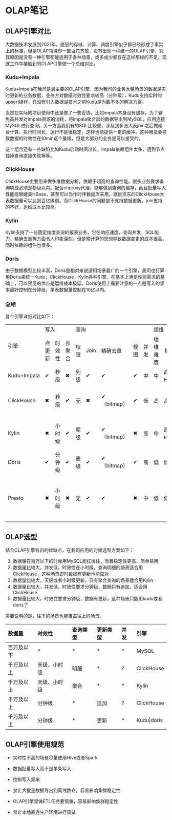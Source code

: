# OLAP笔记

## OLAP引擎对比

大数据技术发展到2021年，底层的存储、计算、调度引擎似乎都已经形成了事实上的标准，但是OLAP领域却一直百花齐放，没有出现一种统一的OLAP引擎，究其原因是没有一种引擎都能适用于各种场景，或多或少都存在这样那样的不足。现就工作中接触到的OLAP引擎做一个总结对比。

### Kudu+Impala

Kudu+Impala在我司是最主要的OLAP引擎，因为我司的业务大量场景的数据是实时更新的业务数据，业务方对数据时效性要求较高（分钟级），Kudu支持实时的upsert操作，在没有引入数据湖技术之前Kudu是为数不多的解决方案。

当然在实际的项目使用中还是做了一些妥协，比如impala本身没有缓存，为了避免高并发对impala资源的消耗，将impala聚合后的数据导出到MySQL，应用连接MySQL进行查询。另一方面我们有的SQL比较重，涉及到多张大表join之后做聚合计算，执行时间长，运行不是很稳定，这样也能提供一定的缓冲。这种用法会导致数据的时效性在10min这个量级，但是大部分的业务是可以接受的。

这个组合还有一些缺陷比如Kudu启动时间过长，Impala依赖组件太多，遇到节点挂掉查询直接失败等等。

### ClickHouse

ClickHouse主要用来做多维数据分析，依赖于超高的查询性能，很多业务要求查询响应必须是秒级以内。配合chproxy代理，能够做到查询的缓存，而且批量写入性能能够媲美HBase，甚至可以当作时序数据库来用。据说京东的ClickHouse大表数据量可以达到百亿级别。而ClickHouse的问题是不支持数据更新，join支持的不好，运维成本比较高。

### Kylin

Kylin支持了一些固定维度查询的报表业务，它在响应速度，查询并发，SQL能力，精确去重等方面令人印象深刻，但是预计算的思想导致数据变更的成本很高，同时依赖的组件也很多。

### Doris

由于数据模型比较丰富，Doris是相对来说适用场景最广的一个引擎，我司也打算用Doris来统一Kudu，ClickHouse，Kylin各种引擎。在基本上满足性能需求的基础上，可以预见的优点是运维成本极低。Doris使用上需要注意的一点是写入的频率最好控制在分钟级，单表数据量控制在10亿以内。

### 总结

各个引擎详细对比如下：

<table> 
  <tr> 
   <td rowspan="2">引擎</td> 
   <td colspan="3">写入</td> 
   <td colspan="5">查询</td> 
   <td colspan="2">运维</td> 
   <td rowspan="2">适用场景</td> 
  </tr> 
  <tr> 
   <td>点更新</td> 
   <td>时效性</td> 
   <td>预聚合</td> 
   <td>权限</td> 
   <td>Join</td> 
   <td>精确去重</td> 
   <td>视图</td> 
   <td>并发</td> 
   <td>运维难度</td> 
   <td>复杂度</td> 
  </tr> 
  <tr> 
   <td>Kudu+Impala</td> 
   <td>✔</td> 
   <td>秒级</td> 
   <td>✖</td> 
   <td>列级</td> 
   <td>✔</td> 
   <td>✔</td> 
   <td>✔</td> 
   <td>中</td> 
   <td>中</td> 
   <td>高（依赖Hive,Sentry,zk...）</td> 
   <td>实时olap</td> 
  </tr> 
  <tr> 
   <td>ClickHouse</td> 
   <td>✖</td> 
   <td>秒级</td> 
   <td>✔</td> 
   <td>无</td> 
   <td>✖</td> 
   <td>✔（bitmap）</td> 
   <td>✔</td> 
   <td>低</td> 
   <td>高</td> 
   <td>高（依赖zk）</td> 
   <td>单表，日志分析</td> 
  </tr> 
  <tr> 
   <td>Kylin</td> 
   <td>✖</td> 
   <td>小时级</td> 
   <td>✔</td> 
   <td>库级</td> 
   <td>✔</td> 
   <td>✔（bitmap）</td> 
   <td>✖</td> 
   <td>高</td> 
   <td>中</td> 
   <td>高（依赖HBase，Hive, HDFS）</td> 
   <td>固定维度预计算</td> 
  </tr> 
  <tr> 
   <td>Doris</td> 
   <td>✔</td> 
   <td>分钟级</td> 
   <td>✔</td> 
   <td>表级</td> 
   <td>✔</td> 
   <td>✔（bitmap）</td> 
   <td>✔</td> 
   <td>高</td> 
   <td>低</td> 
   <td>低</td> 
   <td>实时olap</td> 
  </tr> 
  <tr> 
   <td>Presto</td> 
   <td>✖</td> 
   <td>小时级</td> 
   <td>✖</td> 
   <td>无</td> 
   <td>✔</td> 
   <td>✔</td> 
   <td>✖</td> 
   <td>中</td> 
   <td>低</td> 
   <td>低</td> 
   <td>Hive查询加速，多数据源</td> 
  </tr> 
</table>

## OLAP选型

结合OLAP引擎各自的优缺点，在我司应用的时候选型方案如下：

1. 数据量在百万以下的时候用MySQL能扛得住，而且稳定性更高，简单易用
2. 数据量比较大，并发低，时效性在小时级，查询明细的场景适合用ClickHouse，这种场景即时数据有更新也能应对
3. 数据量比较大，天级或者小时级更新，只有聚合查询的场景适合用Kylin
4. 数据量比较大，并发低，时效性要求分钟级，数据只有追加，适合用ClickHouse
5. 数据量比较大，时效性要求分钟级，数据有更新，这种场景只能用kudu或者doris了

需要说明的是，往下的场景也能覆盖往上的场景。

| 数据量     | 时效性       | 查询类型 | 更新类型 | 并发 | 引擎        |
| :--------- | :----------- | :------- | :------- | :--- | :---------- |
| 百万及以下 | *            | *        | *        | *    | MySQL       |
| 千万及以上 | 天级、小时级 | 明细     | *        | ?    | ClickHouse  |
| 千万及以上 | 天级、小时级 | 聚合     | *        | *    | Kylin       |
| 千万及以上 | 分钟级       | *        | 追加     | ?    | ClickHouse  |
| 千万及以上 | 分钟级       | *        | 更新     | *    | Kudu\|doris |

## OLAP引擎使用规范

- 实时性不高的场景尽量使用Hive或者Spark
- 数据批量写入而不是单条写入

- 控制写入频率

- 禁止大批量数据导出到离线数仓，容易影响集群稳定性

- OLAP引擎里做ETL任务要慎重，容易影响集群稳定性
- 禁止本地直连生产环境进行调试

